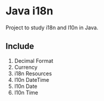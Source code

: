 # Java i18n

Project to study i18n and l10n in Java.

## Include

1. Decimal Format
2. Currency
3. i18n Resources
4. l10n DateTime
5. l10n Date
6. l10n Time